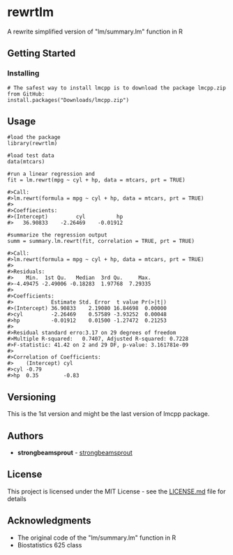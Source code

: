 # rewrtlm
A rewrite simplified version of "lm/summary.lm" function in R
  
## Getting Started

### Installing

```
# The safest way to install lmcpp is to download the package lmcpp.zip from GitHub:
install.packages("Downloads/lmcpp.zip")
```

## Usage

```
#load the package
library(rewrtlm)

#load test data
data(mtcars)

#run a linear regression and 
fit = lm.rewrt(mpg ~ cyl + hp, data = mtcars, prt = TRUE)

#>Call:
#>lm.rewrt(formula = mpg ~ cyl + hp, data = mtcars, prt = TRUE)
#>
#>Coeffiecients:
#>(Intercept)         cyl          hp 
#>   36.90833    -2.26469    -0.01912 

#summarize the regression output
summ = summary.lm.rewrt(fit, correlation = TRUE, prt = TRUE)

#>Call:
#>lm.rewrt(formula = mpg ~ cyl + hp, data = mtcars, prt = TRUE)
#>
#>Residuals:
#>    Min.  1st Qu.   Median  3rd Qu.     Max. 
#>-4.49475 -2.49006 -0.18283  1.97768  7.29335 
#>
#>Coefficients:
#>            Estimate Std. Error  t value Pr(>|t|)
#>(Intercept) 36.90833    2.19080 16.84698  0.00000
#>cyl         -2.26469    0.57589 -3.93252  0.00048
#>hp          -0.01912    0.01500 -1.27472  0.21253
#>
#>Residual standard erro:3.17 on 29 degrees of freedom
#>Multiple R-squared:	0.7407,	Adjusted R-squared:	0.7228
#>F-statistic: 41.42 on 2 and 29 DF, p-value: 3.161781e-09
#>
#>Correlation of Coefficients:
#>    (Intercept) cyl  
#>cyl -0.79            
#>hp  0.35        -0.83
```

## Versioning

This is the 1st version and might be the last version of lmcpp package.

## Authors

* **strongbeamsprout** - [strongbeamsprout](https://github.com/strongbeamsprout)

## License

This project is licensed under the MIT License - see the [LICENSE.md](LICENSE.md) file for details

## Acknowledgments

* The original code of the "lm/summary.lm" function in R
* Biostatistics 625 class
